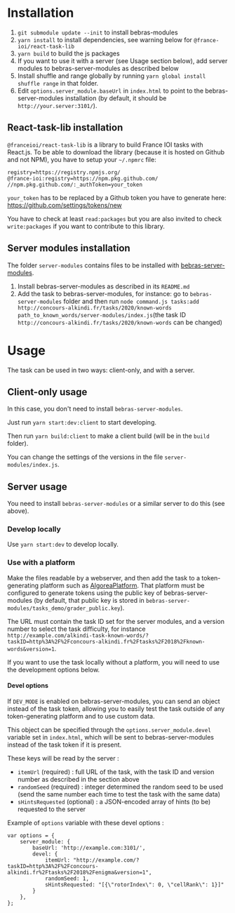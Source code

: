 # Installation

1. `git submodule update --init` to install bebras-modules
2. `yarn install` to install dependencies, see warning below for `@france-ioi/react-task-lib`
3. `yarn build` to build the js packages
4. If you want to use it with a server (see Usage section below), add server modules to bebras-server-modules as described below
5. Install shuffle and range globally by running `yarn global install shuffle range` in that folder.
6. Edit `options.server_module.baseUrl` in `index.html` to point to the bebras-server-modules installation (by default, it should be `http://your.server:3101/`).

## React-task-lib installation

`@franceioi/react-task-lib` is a library to build France IOI tasks with React.js.
To be able to download the library (because it is hosted on Github and not NPM), you have to setup your `~/.npmrc` file:

```
registry=https://registry.npmjs.org/
@france-ioi:registry=https://npm.pkg.github.com/
//npm.pkg.github.com/:_authToken=your_token
```

`your_token` has to be replaced by a Github token you have to generate here: https://github.com/settings/tokens/new

You have to check at least `read:packages` but you are also invited to check `write:packages` if you want to contribute to this library.


## Server modules installation

The folder `server-modules` contains files to be installed with [bebras-server-modules](https://github.com/France-ioi/bebras-server-modules).

1. Install bebras-server-modules as described in its `README.md`
2. Add the task to bebras-server-modules, for instance: go to `bebras-server-modules` folder and then run `node command.js tasks:add http://concours-alkindi.fr/tasks/2020/known-words path_to_known_words/server-modules/index.js`(the task ID `http://concours-alkindi.fr/tasks/2020/known-words` can be changed)

# Usage

The task can be used in two ways: client-only, and with a server.

## Client-only usage

In this case, you don't need to install `bebras-server-modules`.

Just run `yarn start:dev:client` to start developing.

Then run `yarn build:client` to make a client build (will be in the `build` folder).

You can change the settings of the versions in the file `server-modules/index.js`.

## Server usage

You need to install `bebras-server-modules` or a similar server to do this (see above).

### Develop locally

Use `yarn start:dev` to develop locally.

### Use with a platform

Make the files readable by a webserver, and then add the task to a token-generating platform such as [AlgoreaPlatform](https://github.com/France-ioi/AlgoreaPlatform). That platform must be configured to generate tokens using the public key of bebras-server-modules (by default, that public key is stored in `bebras-server-modules/tasks_demo/grader_public.key`).

The URL must contain the task ID set for the server modules, and a version number to select the task difficulty, for instance `http://example.com/alkindi-task-known-words/?taskID=http%3A%2F%2Fconcours-alkindi.fr%2Ftasks%2F2018%2Fknown-words&version=1`.

If you want to use the task locally without a platform, you will need to use the development options below.


#### Devel options

If `DEV_MODE` is enabled on bebras-server-modules, you can send an object instead of the task token, allowing you to easily test the task outside of any token-generating platform and to use custom data.

This object can be specified through the `options.server_module.devel` variable set in `index.html`, which will be sent to bebras-server-modules instead of the task token if it is present.

These keys will be read by the server :
* `itemUrl` (required) : full URL of the task, with the task ID and version number as described in the section above
* `randomSeed` (required) : integer determined the random seed to be used (send the same number each time to test the task with the same data)
* `sHintsRequested` (optional) : a JSON-encoded array of hints (to be) requested to the server

Example of `options` variable with these devel options :
```
var options = {
    server_module: {
        baseUrl: 'http://example.com:3101/',
        devel: {
            itemUrl: "http://example.com/?taskID=http%3A%2F%2Fconcours-alkindi.fr%2Ftasks%2F2018%2Fenigma&version=1",
            randomSeed: 1,
            sHintsRequested: "[{\"rotorIndex\": 0, \"cellRank\": 1}]"
        }
    },
};
```
